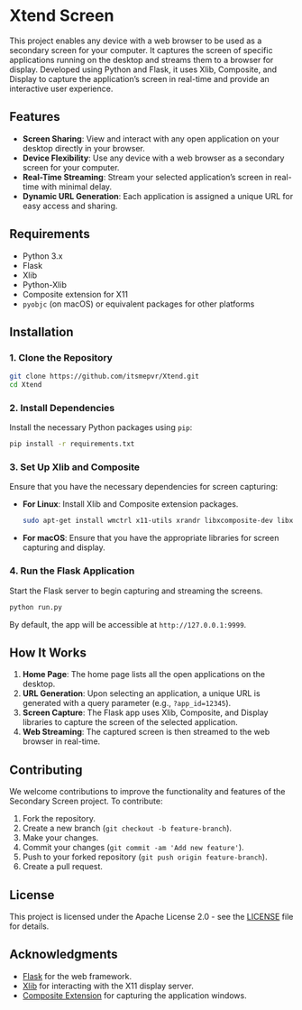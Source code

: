 # Xtend Screen

This project enables any device with a web browser to be used as a secondary screen for your computer. It captures the screen of specific applications running on the desktop and streams them to a browser for display. Developed using Python and Flask, it uses Xlib, Composite, and Display to capture the application’s screen in real-time and provide an interactive user experience.

## Features

- **Screen Sharing**: View and interact with any open application on your desktop directly in your browser.
- **Device Flexibility**: Use any device with a web browser as a secondary screen for your computer.
- **Real-Time Streaming**: Stream your selected application’s screen in real-time with minimal delay.
- **Dynamic URL Generation**: Each application is assigned a unique URL for easy access and sharing.

## Requirements

- Python 3.x
- Flask
- Xlib
- Python-Xlib
- Composite extension for X11
- `pyobjc` (on macOS) or equivalent packages for other platforms

## Installation

### 1. Clone the Repository

```bash
git clone https://github.com/itsmepvr/Xtend.git
cd Xtend
```

### 2. Install Dependencies

Install the necessary Python packages using `pip`:

```bash
pip install -r requirements.txt
```

### 3. Set Up Xlib and Composite

Ensure that you have the necessary dependencies for screen capturing:

- **For Linux**: Install Xlib and Composite extension packages.

  ```bash
  sudo apt-get install wmctrl x11-utils xrandr libxcomposite-dev libxrender-dev
  ```

- **For macOS**: Ensure that you have the appropriate libraries for screen capturing and display.

### 4. Run the Flask Application

Start the Flask server to begin capturing and streaming the screens.

```bash
python run.py
```

By default, the app will be accessible at `http://127.0.0.1:9999`.

## How It Works

1. **Home Page**: The home page lists all the open applications on the desktop.
2. **URL Generation**: Upon selecting an application, a unique URL is generated with a query parameter (e.g., `?app_id=12345`).
3. **Screen Capture**: The Flask app uses Xlib, Composite, and Display libraries to capture the screen of the selected application.
4. **Web Streaming**: The captured screen is then streamed to the web browser in real-time.

## Contributing

We welcome contributions to improve the functionality and features of the Secondary Screen project. To contribute:

1. Fork the repository.
2. Create a new branch (`git checkout -b feature-branch`).
3. Make your changes.
4. Commit your changes (`git commit -am 'Add new feature'`).
5. Push to your forked repository (`git push origin feature-branch`).
6. Create a pull request.

## License

This project is licensed under the Apache License 2.0 - see the [LICENSE](LICENSE) file for details.

## Acknowledgments

- [Flask](https://flask.palletsprojects.com/) for the web framework.
- [Xlib](https://pypi.org/project/python-xlib/) for interacting with the X11 display server.
- [Composite Extension](https://www.x.org/wiki/) for capturing the application windows.
